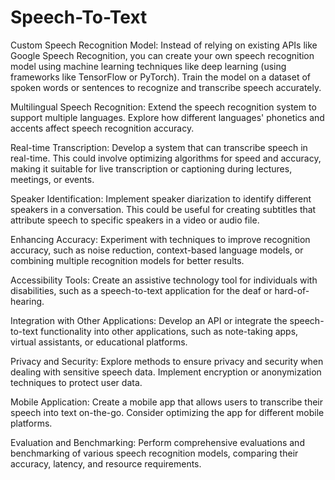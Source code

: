 # Speech-To-Text
Custom Speech Recognition Model: Instead of relying on existing APIs like Google Speech Recognition, you can create your own speech recognition model using machine learning techniques like deep learning (using frameworks like TensorFlow or PyTorch). Train the model on a dataset of spoken words or sentences to recognize and transcribe speech accurately.

Multilingual Speech Recognition: Extend the speech recognition system to support multiple languages. Explore how different languages' phonetics and accents affect speech recognition accuracy.

Real-time Transcription: Develop a system that can transcribe speech in real-time. This could involve optimizing algorithms for speed and accuracy, making it suitable for live transcription or captioning during lectures, meetings, or events.

Speaker Identification: Implement speaker diarization to identify different speakers in a conversation. This could be useful for creating subtitles that attribute speech to specific speakers in a video or audio file.

Enhancing Accuracy: Experiment with techniques to improve recognition accuracy, such as noise reduction, context-based language models, or combining multiple recognition models for better results.

Accessibility Tools: Create an assistive technology tool for individuals with disabilities, such as a speech-to-text application for the deaf or hard-of-hearing.

Integration with Other Applications: Develop an API or integrate the speech-to-text functionality into other applications, such as note-taking apps, virtual assistants, or educational platforms.

Privacy and Security: Explore methods to ensure privacy and security when dealing with sensitive speech data. Implement encryption or anonymization techniques to protect user data.

Mobile Application: Create a mobile app that allows users to transcribe their speech into text on-the-go. Consider optimizing the app for different mobile platforms.

Evaluation and Benchmarking: Perform comprehensive evaluations and benchmarking of various speech recognition models, comparing their accuracy, latency, and resource requirements.

